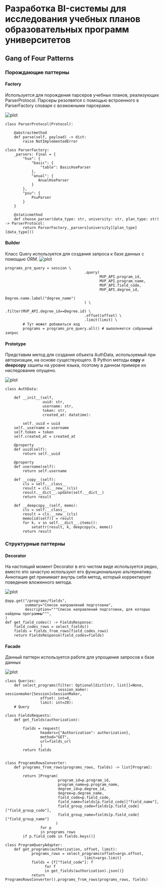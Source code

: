 # Разработка BI-системы для исследования учебных планов образовательных программ университетов

## Gang of Four Patterns
### Порождающие паттерны
#### Factory
Используется для порождения парсеров учебных планов, реализующих ParserProtocol. Парсеры резолвятся с помощью встроенного в ParserFactory словаря с возможными парсерами.

![plot](./Images/Factory.png)

```
class ParserProtocol(Protocol):
    
    @abstractmethod
    def parse(self, payload) -> dict:
        raise NotImplementedError

class ParserFactory:
    _parsers: Final = {
        "hse": {
            "basic": {
                "table": BasicHseParser
            },
            "anual": {
               AnualHseParser
            }
        },
        "psu": {
            PsuParser
        }
    }
    
    @staticmethod
    def choose_parser(data_type: str, university: str, plan_type: str) -> ParserProtocol:
        return ParserFactory._parsers[university][plan_type][data_type]()
```
#### Builder
Класс Query используется для создания запроса к базе данных с помощью ORM.
![plot](./Images/Builder.png)
```
programs_pre_query = session \
                                    .query(
                                           MVP_API.program_id,
                                           MVP_API.program_name,
                                           MVP_API.field_code,
                                           MVP_API.degree_id,
			                               Degree.name.label("degree_name")
			                        ) \
                                    .filter(MVP_API.degree_id==Degree.id) \
                                    .offset(offset) \
                                    .limit(limit) \
        # Тут может добавиться код
        programs = programs_pre_query.all() # выполняется собранный запрос
```
#### Prototype
Представим метод для создания объекта AuthData, используемый при авторизации, на основе существующего. В Python методы __copy__ и __deepcopy__ зашиты на уровне языка, поэтому в данном примере их наследование опущено.

![plot](./Images/Prototype.png)
```
class AuthData:

    def __init__(self,
                 uuid: str,
                 username: str,
                 token: str,
                 created_at: datatime):

        self._uuid = uuid
	self._username = username
	self.token = token
	self.created_at = created_at

    @property
    def uuid(self):
      	return self._uuid

    @property
    def username(self):
      	return self.username

    def __copy__(self):
        cls = self.__class__
        result = cls.__new__(cls)
        result.__dict__.update(self.__dict__)
        return result

    def __deepcopy__(self, memo):
        cls = self.__class__
        result = cls.__new__(cls)
        memo[id(self)] = result
        for k, v in self.__dict__.items():
            setattr(result, k, deepcopy(v, memo))
        return result
```

### Структурные паттерны
#### Decorator
На настоящий момент Decorator в его чистом виде используется редко, вместо это зачастую используют его функциональную альтернативу. Аннотация get принимает внутрь себя метод, который корректирует поведение вложенного метода.

![plot](./Images/Decorator.png)
```
@app.get("/programs/fields",
         summary="Список направлений подготовки",
         description="""Список направлений подготовки, для которых найдены программы""",
)
def get_field_codes() -> FieldsResponse:
    field_codes_rows = select_fields()
    fields = fields_from_rows(field_codes_rows)
    return FieldsResponse(field_codes=fields)
```

#### Facade
Данный паттерн используется работе для упрощения запросов к базе данных

![plot](./Images/Facade.png)
```
class Queries:
	def select_programs(filter: Optional[dict[str, list]]=None,
	                    session_maker: sessionmaker[Session]=SessionMaker,
			    offset: int=0,
			    limit: int=20):
	# Query

class FieldsRequests:
	def get_fields(authorization):
	    
	    fields = request(
	            headers={"Authorization": authorization},
	            method="GET",
	            url=fields_url
	            )
	    return fields


class ProgramsRowsConverter:
	def programs_from_rows(programs_rows, fields) -> list[Program]:
	    
	    return [Program(
	                    program_id=p.program_id,
	                    program_name=p.program_name,
	                    degree_id=p.degree_id,
	                    degree=p.degree_name,
	                    field_code=p.field_code,
	                    field_name=fields[p.field_code]["field_name"],
	                    field_group_code=fields[p.field_code]["field_group_code"],
	                    field_group_name=fields[p.field_code]["field_group_name"]
	                   )
	            for p
	            in programs_rows
	    if p.field_code in fields.keys()]

class ProgramQueryAdapter:
	def get_programs(authorization, offset, limit):
            programs_rows = select_programs(offset=args.offset,
		                            limit=args.limit)
            fields = {f["field_code"]: f 
	              for f 
	              in get_fields(authorization).json()}
            return ProgramsRowsConverter().programs_from_rows(programs_rows, fields)
```
